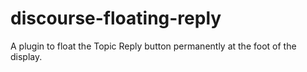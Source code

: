 # discourse-floating-reply
A plugin to float the Topic Reply button permanently at the foot of the display.
